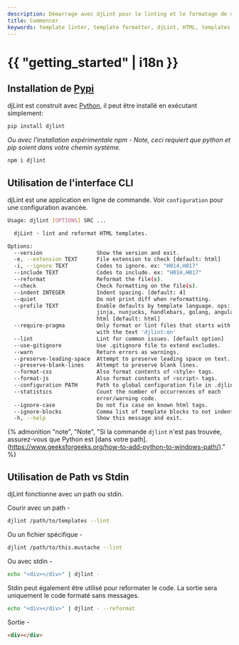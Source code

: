 ```yaml
---
description: Démarrage avec djLint pour le linting et le formatage de modèles HTML. Profitez de l'interface client facile et des nombreuses options de formatage.
title: Commencer
keywords: template linter, template formatter, djLint, HTML, templates, formatter, linter, usage
---
```


# {{ "getting_started" | i18n }}

## Installation de [Pypi](https://pypi.org/project/djlint/)

djLint est construit avec [Python](https://python.org), il peut être installé en exécutant simplement:

```bash
pip install djlint
```

_Ou avec l'installation expérimentale npm - Note, ceci requiert que python et pip soient dans votre chemin système._

```bash
npm i djlint
```

## Utilisation de l'interface CLI

djLint est une application en ligne de commande. Voir `configuration` pour une configuration avancée.

```bash
Usage: djlint [OPTIONS] SRC ...

  djLint · lint and reformat HTML templates.

Options:
  --version                 Show the version and exit.
  -e, --extension TEXT      File extension to check [default: html]
  -i, --ignore TEXT         Codes to ignore. ex: "H014,H017"
  --include TEXT            Codes to include. ex: "H014,H017"
  --reformat                Reformat the file(s).
  --check                   Check formatting on the file(s).
  --indent INTEGER          Indent spacing. [default: 4]
  --quiet                   Do not print diff when reformatting.
  --profile TEXT            Enable defaults by template language. ops: django,
                            jinja, nunjucks, handlebars, golang, angular,
                            html [default: html]
  --require-pragma          Only format or lint files that starts with a comment
                            with the text 'djlint:on'
  --lint                    Lint for common issues. [default option]
  --use-gitignore           Use .gitignore file to extend excludes.
  --warn                    Return errors as warnings.
  --preserve-leading-space  Attempt to preserve leading space on text.
  --preserve-blank-lines    Attempt to preserve blank lines.
  --format-css              Also format contents of <style> tags.
  --format-js               Also format contents of <script> tags.
  --configuration PATH      Path to global configuration file in .djlintrc format
  --statistics              Count the number of occurrences of each
                            error/warning code.
  --ignore-case             Do not fix case on known html tags.
  --ignore-blocks           Comma list of template blocks to not indent.
  -h, --help                Show this message and exit.
```

{% admonition
   "note",
   "Note",
   "Si la commande `djlint` n'est pas trouvée, assurez-vous que Python est [dans votre path].(https://www.geeksforgeeks.org/how-to-add-python-to-windows-path/)."
%}

## Utilisation de Path vs Stdin

djLint fonctionne avec un path ou stdin.

Courir avec un path -

```bash
djlint /path/to/templates --lint
```

Ou un fichier spécifique -

```bash
djlint /path/to/this.mustache --lint
```

Ou avec stdin -

```bash
echo "<div></div>" | djlint -
```

Stdin peut également être utilisé pour reformater le code. La sortie sera uniquement le code formaté sans messages.

```bash
echo "<div></div>" | djlint - --reformat
```

Sortie -

```html
<div></div>
```
